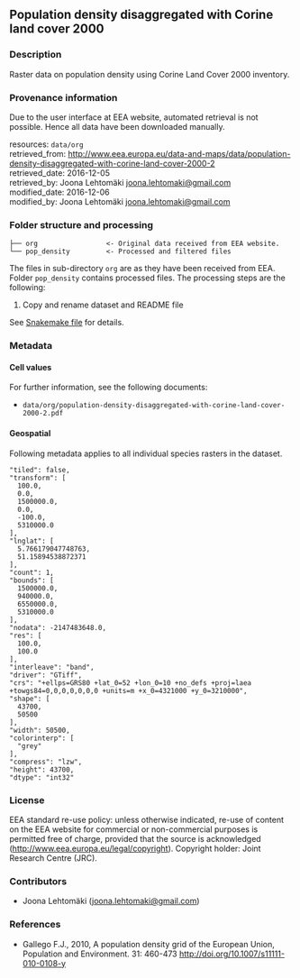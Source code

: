 ## Population density disaggregated with Corine land cover 2000

### Description

Raster data on population density using Corine Land Cover 2000 inventory.

### Provenance information

Due to the user interface at EEA website, automated retrieval is not possible. Hence all data have been downloaded manually.

resources: `data/org`  
retrieved_from: http://www.eea.europa.eu/data-and-maps/data/population-density-disaggregated-with-corine-land-cover-2000-2  
retrieved_date: 2016-12-05  
retrieved_by: Joona Lehtomäki <joona.lehtomaki@gmail.com>  
modified_date: 2016-12-06  
modified_by: Joona Lehtomäki <joona.lehtomaki@gmail.com>  

### Folder structure and processing

```
├── org                 <- Original data received from EEA website.
└── pop_density         <- Processed and filtered files
```

The files in sub-directory `org` are as they have been received from EEA. Folder `pop_density` contains processed files. The processing steps are the following:

1. Copy and rename dataset and README file

See [Snakemake file](https://github.com/VUEG/data-EEA/blob/master/pop_density/Snakefile) for details.

### Metadata

#### Cell values


For further information, see the following documents:

+ `data/org/population-density-disaggregated-with-corine-land-cover-2000-2.pdf`

#### Geospatial

Following metadata applies to all individual species rasters in the dataset.

```
"tiled": false,
"transform": [
  100.0,
  0.0,
  1500000.0,
  0.0,
  -100.0,
  5310000.0
],
"lnglat": [
  5.766179047748763,
  51.15894538872371
],
"count": 1,
"bounds": [
  1500000.0,
  940000.0,
  6550000.0,
  5310000.0
],
"nodata": -2147483648.0,
"res": [
  100.0,
  100.0
],
"interleave": "band",
"driver": "GTiff",
"crs": "+ellps=GRS80 +lat_0=52 +lon_0=10 +no_defs +proj=laea +towgs84=0,0,0,0,0,0,0 +units=m +x_0=4321000 +y_0=3210000",
"shape": [
  43700,
  50500
],
"width": 50500,
"colorinterp": [
  "grey"
],
"compress": "lzw",
"height": 43700,
"dtype": "int32"

```

### License

EEA standard re-use policy: unless otherwise indicated, re-use of content on the EEA website for commercial or non-commercial purposes is permitted free of charge, provided that the source is acknowledged (http://www.eea.europa.eu/legal/copyright). Copyright holder: Joint Research Centre (JRC).

### Contributors

+ Joona Lehtomäki (<joona.lehtomaki@gmail.com>)

### References

+ Gallego F.J., 2010, A population density grid of the European Union, Population and Environment. 31: 460-473
http://doi.org/10.1007/s11111-010-0108-y
